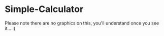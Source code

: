 # Simple-Calculator

Please note there are no graphics on this, you'll understand once you see it... :)
